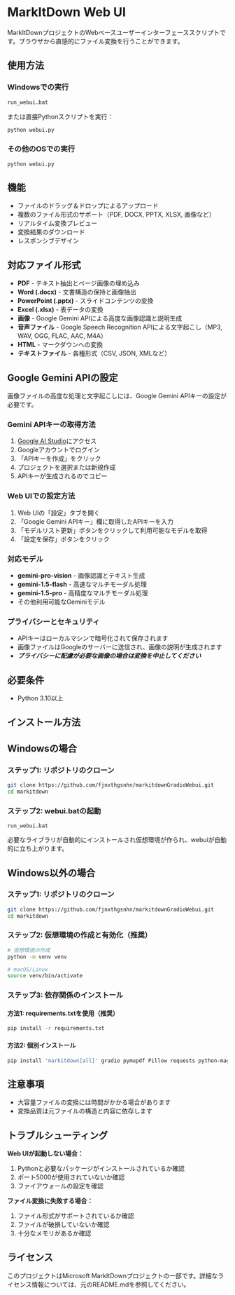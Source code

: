 # MarkItDown Web UI

MarkItDownプロジェクトのWebベースユーザーインターフェーススクリプトです。ブラウザから直感的にファイル変換を行うことができます。

## 使用方法

### Windowsでの実行
```bash
run_webui.bat
```

または直接Pythonスクリプトを実行：
```bash
python webui.py
```

### その他のOSでの実行
```bash
python webui.py
```

## 機能

- ファイルのドラッグ＆ドロップによるアップロード
- 複数のファイル形式のサポート（PDF, DOCX, PPTX, XLSX, 画像など）
- リアルタイム変換プレビュー
- 変換結果のダウンロード
- レスポンシブデザイン

## 対応ファイル形式

- **PDF** - テキスト抽出とページ画像の埋め込み
- **Word (.docx)** - 文書構造の保持と画像抽出
- **PowerPoint (.pptx)** - スライドコンテンツの変換
- **Excel (.xlsx)** - 表データの変換
- **画像** - Google Gemini APIによる高度な画像認識と説明生成
- **音声ファイル** - Google Speech Recognition APIによる文字起こし（MP3, WAV, OGG, FLAC, AAC, M4A）
- **HTML** - マークダウンへの変換
- **テキストファイル** - 各種形式（CSV, JSON, XMLなど）

## Google Gemini APIの設定

画像ファイルの高度な処理と文字起こしには、Google Gemini APIキーの設定が必要です。

### Gemini APIキーの取得方法

1. [Google AI Studio](https://aistudio.google.com/app/apikey)にアクセス
2. Googleアカウントでログイン
3. 「APIキーを作成」をクリック
4. プロジェクトを選択または新規作成
5. APIキーが生成されるのでコピー

### Web UIでの設定方法

1. Web UIの「設定」タブを開く
2. 「Google Gemini APIキー」欄に取得したAPIキーを入力
3. 「モデルリスト更新」ボタンをクリックして利用可能なモデルを取得
4. 「設定を保存」ボタンをクリック

### 対応モデル

- **gemini-pro-vision** - 画像認識とテキスト生成
- **gemini-1.5-flash** - 高速なマルチモーダル処理
- **gemini-1.5-pro** - 高精度なマルチモーダル処理
- その他利用可能なGeminiモデル

### プライバシーとセキュリティ

- APIキーはローカルマシンで暗号化されて保存されます
- 画像ファイルはGoogleのサーバーに送信され、画像の説明が生成されます
- ***プライバシーに配慮が必要な画像の場合は変換を中止してください***

## 必要条件

- Python 3.10以上

## インストール方法

## Windowsの場合
### ステップ1: リポジトリのクローン
```bash
git clone https://github.com/fjnxthgsnhn/markitdownGradioWebui.git
cd markitdown
```
### ステップ2: webui.batの起動
```
run_webui.bat
```
必要なライブラリが自動的にインストールされ仮想環境が作られ、webuiが自動的に立ち上がります。

## Windows以外の場合
### ステップ1: リポジトリのクローン
```bash
git clone https://github.com/fjnxthgsnhn/markitdownGradioWebui.git
cd markitdown
```

### ステップ2: 仮想環境の作成と有効化（推奨）
```bash
# 仮想環境の作成
python -m venv venv

# macOS/Linux
source venv/bin/activate
```

### ステップ3: 依存関係のインストール

#### 方法1: requirements.txtを使用（推奨）
```bash
pip install -r requirements.txt
```

#### 方法2: 個別インストール
```bash
pip install 'markitdown[all]' gradio pymupdf Pillow requests python-magic
```

## 注意事項

- 大容量ファイルの変換には時間がかかる場合があります
- 変換品質は元ファイルの構造と内容に依存します

## トラブルシューティング

**Web UIが起動しない場合：**
1. Pythonと必要なパッケージがインストールされているか確認
2. ポート5000が使用されていないか確認
3. ファイアウォールの設定を確認

**ファイル変換に失敗する場合：**
1. ファイル形式がサポートされているか確認
2. ファイルが破損していないか確認
3. 十分なメモリがあるか確認

## ライセンス

このプロジェクトはMicrosoft MarkItDownプロジェクトの一部です。詳細なライセンス情報については、元のREADME.mdを参照してください。
